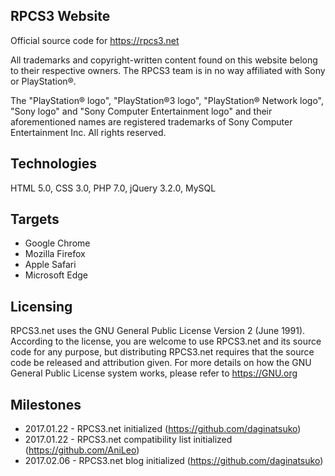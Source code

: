 ## RPCS3 Website
Official source code for https://rpcs3.net

All trademarks and copyright-written content found on this website belong to their respective owners. The RPCS3 team is in no way affiliated with Sony or PlayStation®. 

The "PlayStation® logo", "PlayStation®3 logo", "PlayStation® Network logo", "Sony logo" and "Sony Computer Entertainment logo" and their aforementioned names are registered trademarks of Sony Computer Entertainment Inc. All rights reserved.

## Technologies
HTML 5.0, CSS 3.0, PHP 7.0, jQuery 3.2.0, MySQL

## Targets
* Google Chrome
* Mozilla Firefox
* Apple Safari
* Microsoft Edge

## Licensing
RPCS3.net uses the GNU General Public License Version 2 (June 1991). According to the license, you are welcome to use RPCS3.net and its source code for any purpose, but distributing RPCS3.net requires that the source code be released and attribution given. For more details on how the GNU General Public License system works, please refer to https://GNU.org

## Milestones
* 2017.01.22 - RPCS3.net initialized (https://github.com/daginatsuko)
* 2017.01.22 - RPCS3.net compatibility list initialized (https://github.com/AniLeo)
* 2017.02.06 - RPCS3.net blog initialized  (https://github.com/daginatsuko)

